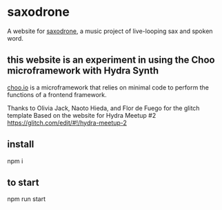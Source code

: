 # saxodrone
A website for [saxodrone](https://saxodr.one), a music project of live-looping sax and spoken word.

## this website is an experiment in using the Choo microframework with Hydra Synth
[choo.io](https://choo.io) is a microframework that relies on minimal code to perform the functions of a frontend framework.

Thanks to Olivia Jack, Naoto Hieda, and Flor de Fuego for the glitch template
Based on the website for Hydra Meetup #2
https://glitch.com/edit/#!/hydra-meetup-2

## install 

npm i

## to start

npm run start
